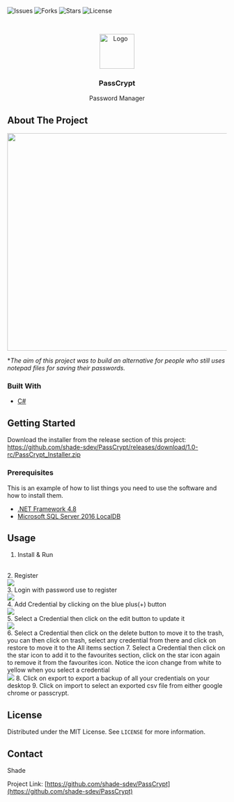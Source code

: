 <!--
*** Thanks for checking out the Best-README-Template. If you have a suggestion
*** that would make this better, please fork the repo and create a pull request
*** or simply open an issue with the tag "enhancement".
*** Thanks again! Now go create something AMAZING! :D
***
***
***
*** To avoid retyping too much info. Do a search and replace for the following:
*** github_username, repo_name, twitter_handle, email, project_title, project_description
-->



<!-- PROJECT SHIELDS -->
<!--
*** I'm using markdown "reference style" links for readability.
*** Reference links are enclosed in brackets [ ] instead of parentheses ( ).
*** See the bottom of this document for the declaration of the reference variables
*** for contributors-url, forks-url, etc. This is an optional, concise syntax you may use.
*** https://www.markdownguide.org/basic-syntax/#reference-style-links
-->
![Issues](https://img.shields.io/github/issues/shade-sdev/PassCrypt)
![Forks](https://img.shields.io/github/forks/shade-sdev/PassCrypt)
![Stars](https://img.shields.io/github/stars/shade-sdev/PassCrypt)
![License](https://img.shields.io/github/license/shade-sdev/PassCrypt)



<!-- PROJECT LOGO -->
<br />
<p align="center">
  <a href="https://github.com/shade-sdev/PassCrypt">
    <img src="https://i.imgur.com/o0jzbiO.png" alt="Logo" width="80" height="80">
  </a>

  <h3 align="center">PassCrypt</h3>

  <p align="center">
    Password Manager
    <br />
 
  </p>
</p>



<!-- ABOUT THE PROJECT -->
## About The Project

<img src="https://i.imgur.com/JrTGpuB.png" width="1200px" height="500px">

**The aim of this project was to build an alternative for people who still uses notepad files for saving their passwords.*


### Built With

* [C#](https://docs.microsoft.com/en-us/dotnet/csharp/)




<!-- GETTING STARTED -->
## Getting Started

Download the installer from the release section of this project: https://github.com/shade-sdev/PassCrypt/releases/download/1.0-rc/PassCrypt_Installer.zip

### Prerequisites

This is an example of how to list things you need to use the software and how to install them.
* [.NET Framework 4.8](https://download.visualstudio.microsoft.com/download/pr/7afca223-55d2-470a-8edc-6a1739ae3252/abd170b4b0ec15ad0222a809b761a036/ndp48-x86-x64-allos-enu.exe)
* [Microsoft SQL Server 2016 LocalDB](https://download.microsoft.com/download/4/1/A/41AD6EDE-9794-44E3-B3D5-A1AF62CD7A6F/sql16_sp2_dlc/en-us/SqlLocalDB.msi)


<!-- USAGE EXAMPLES -->
## Usage

1. Install & Run
<br>
2. Register <br> <img src="https://i.imgur.com/Pfil73s.png">
<br>
3. Login with password use to register <br>  <img src="https://i.imgur.com/fC7ju3e.png">
<br>
4. Add Credential by clicking on the blue plus(+) button <br>  <img src="https://i.imgur.com/gCkyP5D.png">
<br>
5. Select a Credential then click on the edit button to update it <br> <img src="https://i.imgur.com/beJuFLF.png">
<br>
6. Select a Credential then click on the delete button to move it to the trash, you can then click on trash, select any credential from there and click on restore to move it to the All items section
7. Select a Credential then click on the star icon to add it to the favourites section, click on the star icon again to remove it from the favourites icon. Notice the icon change from white to yellow when you select a credential <br> <img src="https://i.imgur.com/ds8whye.png">
8. Click on export to export a backup of all your credentials on your desktop
9. Click on import to select an exported csv file from either google chrome or passcrypt.





<!-- LICENSE -->
## License

Distributed under the MIT License. See `LICENSE` for more information.



<!-- CONTACT -->
## Contact

Shade 

Project Link: [https://github.com/shade-sdev/PassCrypt](https://github.com/shade-sdev/PassCrypt)










